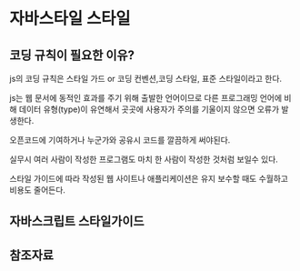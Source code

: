 자바스타일 스타일
===

코딩 규칙이 필요한 이유?
---

js의 코딩 규칙은 스타일 가드 or 코딩 컨벤션,코딩 스타일, 표준 스타일이라고 한다.

js는 웹 문서에 동적인 효과를 주기 위해 출발한 언어이므로 다른 프로그래밍 언어에 비해 데이터 유형(type)이 유연해서 곳곳에 사용자가 주의를 기울이지 않으면 오류가 발생한다.

오픈코드에 기여하거나 누군가와 공유시 코드를 깔끔하게 써야된다.

실무시 여러 사람이 작성한 프로그램도 마치 한 사람이 작성한 것처럼 보일수 있다.

스타일 가이드에 따라 작성된 웹 사이트나 애플리케이션은 유지 보수할 때도 수월하고 비용도 줄어든다.

자바스크립트 스타일가이드
---



참조자료
--
